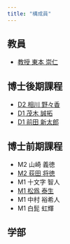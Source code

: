 ```yaml
---
title: "構成員"
---
```


## 教員

- [教授 東本 崇仁](/tomoto/)

## 博士後期課程
- [D2 相川 野々香](/members/aikawa/)
- [D1 茂木 誠拓](/members/mogi/)
- [D1 前田 新太郎](https://shintaro.maeda.app/)

## 博士前期課程


- M2 山崎 義徳
- [M2 荻田 将徳](/members/ogita/)
- M1 十文字 智人
- [M1 松爲 泰生](/members/matsui/)
- M1 中村 裕希人
- M1 白髭 虹輝

## 学部

